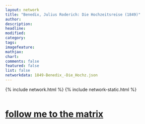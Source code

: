 ```yaml
---
layout: network
title: "Benedix, Julius Roderich: Die Hochzeitsreise (1849)"
author:
description:
headline:
modified:
category:
tags: 
imagefeature: 
mathjax: 
chart: 
comments: false
featured: false
list: false
networkdata: 1849-Benedix_-Die_Hochz.json
---
```

{% include network.html %}
{% include network-static.html %}
<div class="row">
  <div class="small-5 small-centered columns"><a href="/matrix35"><h1>follow me to the matrix</h1></a>
</div>
</div>
